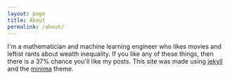 ```yaml
---
layout: page
title: About
permalink: /about/
---
```


I'm a mathematician and machine learning engineer who likes movies and leftist rants about wealth inequality. If you like any of these things, then there is a 37% chance you'll like my posts.
This site was made using [jekyll][jekyll-organization] and the
[minima](https://github.com/jekyll/minima) theme.

[jekyll-organization]: https://github.com/jekyll
